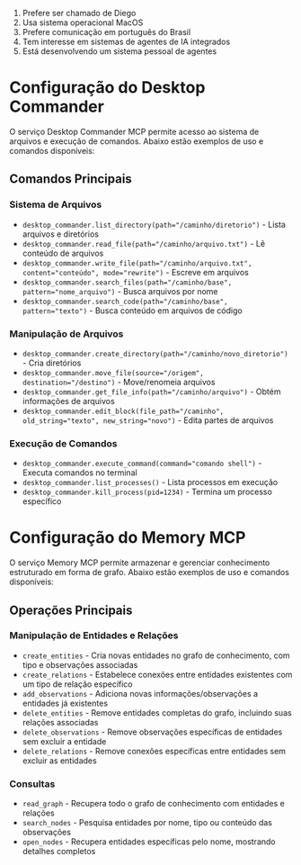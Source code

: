   1. Prefere ser chamado de Diego
  2. Usa sistema operacional MacOS
  3. Prefere comunicação em português do Brasil
  4. Tem interesse em sistemas de agentes de IA integrados
  5. Está desenvolvendo um sistema pessoal de agentes

# Configuração do Desktop Commander

O serviço Desktop Commander MCP permite acesso ao sistema de arquivos e execução de comandos. Abaixo estão exemplos de uso e comandos disponíveis:

## Comandos Principais

### Sistema de Arquivos
- `desktop_commander.list_directory(path="/caminho/diretorio")` - Lista arquivos e diretórios
- `desktop_commander.read_file(path="/caminho/arquivo.txt")` - Lê conteúdo de arquivos
- `desktop_commander.write_file(path="/caminho/arquivo.txt", content="conteúdo", mode="rewrite")` - Escreve em arquivos
- `desktop_commander.search_files(path="/caminho/base", pattern="nome_arquivo")` - Busca arquivos por nome
- `desktop_commander.search_code(path="/caminho/base", pattern="texto")` - Busca conteúdo em arquivos de código

### Manipulação de Arquivos
- `desktop_commander.create_directory(path="/caminho/novo_diretorio")` - Cria diretórios
- `desktop_commander.move_file(source="/origem", destination="/destino")` - Move/renomeia arquivos
- `desktop_commander.get_file_info(path="/caminho/arquivo")` - Obtém informações de arquivos
- `desktop_commander.edit_block(file_path="/caminho", old_string="texto", new_string="novo")` - Edita partes de arquivos

### Execução de Comandos
- `desktop_commander.execute_command(command="comando shell")` - Executa comandos no terminal
- `desktop_commander.list_processes()` - Lista processos em execução
- `desktop_commander.kill_process(pid=1234)` - Termina um processo específico

# Configuração do Memory MCP

O serviço Memory MCP permite armazenar e gerenciar conhecimento estruturado em forma de grafo. Abaixo estão exemplos de uso e comandos disponíveis:

## Operações Principais

### Manipulação de Entidades e Relações
- `create_entities` - Cria novas entidades no grafo de conhecimento, com tipo e observações associadas
- `create_relations` - Estabelece conexões entre entidades existentes com um tipo de relação específico
- `add_observations` - Adiciona novas informações/observações a entidades já existentes
- `delete_entities` - Remove entidades completas do grafo, incluindo suas relações associadas
- `delete_observations` - Remove observações específicas de entidades sem excluir a entidade
- `delete_relations` - Remove conexões específicas entre entidades sem excluir as entidades

### Consultas
- `read_graph` - Recupera todo o grafo de conhecimento com entidades e relações
- `search_nodes` - Pesquisa entidades por nome, tipo ou conteúdo das observações
- `open_nodes` - Recupera entidades específicas pelo nome, mostrando detalhes completos
